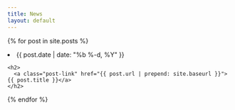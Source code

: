 ```yaml
---
title: News
layout: default
---
```

<!--<i class="fa fa-quote-left fa-3x fa-pull-left fa-border"></i>-->

{% for post in site.posts %}
  <li>
    <span class="post-meta">{{ post.date | date: "%b %-d, %Y" }}</span>

    <h2>
      <a class="post-link" href="{{ post.url | prepend: site.baseurl }}">{{ post.title }}</a>
    </h2>
    
  </li>
{% endfor %}
